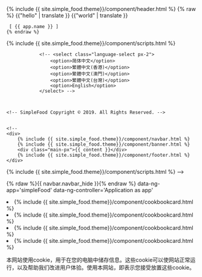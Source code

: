<!DOCTYPE html>
<html data-ng-app='simpleFood' data-ng-controller='Application as app'>
<head>
	{% include {{ site.simple_food.theme}}/component/header.html %}
</head>
<body>
	{% raw %}
	{{"hello" | translate }}
	{{"world" | translate }} 

	 [ {{ app.name }} ]
	{% endraw %}
{% include {{ site.simple_food.theme}}/component/scripts.html %}

</body>
</html>

<script type="text/javascript">
	var app = angular.module('simpleFood', ['pascalprecht.translate']);


	app.config(['$translateProvider', function($translateProvider){
		$translateProvider.useStaticFilesLoader({
			prefix: '/i18n/',
			suffix: '.json'
		});
		$translateProvider.preferredLanguage('en-us');
	}]);

	app.controller('Application', function(){
		this.name = "ssssssssss";
	});
</script>




				<!-- <select class="language-select px-2">
					<option>简体中文</option>
					<option>繁體中文(香港)</option>
					<option>繁體中文(澳門)</option>
					<option>繁體中文(台灣)</option>
					<option>English</option>
				</select> -->


				
	<!-- SimpleFood Copyright © 2019. All Rights Reserved. -->


	<!-- 
	<div>
		{% include {{ site.simple_food.theme}}/component/navbar.html %}
		{% include {{ site.simple_food.theme}}/component/banner.html %}
		<div class="main-px">{{ content }}</div>
		{% include {{ site.simple_food.theme}}/component/footer.html %}
	</div>
{% include {{ site.simple_food.theme}}/component/scripts.html %} -->

{% rdaw %}{{ navbar.navbar_hide }}{% endraw %}
data-ng-app='simpleFood' data-ng-controller='Application as app'

<li class="col-xm-12 col-md-6 col-lg-3 col-xl-3">{% include {{ site.simple_food.theme}}/component/cookbookcard.html %}</li>
				<li class="col-xm-12 col-md-6 col-lg-3 col-xl-3">{% include {{ site.simple_food.theme}}/component/cookbookcard.html %}</li>
				<li class="col-xm-12 col-md-6 col-lg-3 col-xl-3">{% include {{ site.simple_food.theme}}/component/cookbookcard.html %}</li>
				<li class="col-xm-12 col-md-6 col-lg-3 col-xl-3">{% include {{ site.simple_food.theme}}/component/cookbookcard.html %}</li>

本网站使用cookie，用于在您的电脑中储存信息。这些cookie可以使网站正常运行，以及帮助我们改进用户体验。使用本网站，即表示您接受放置这些cookie。